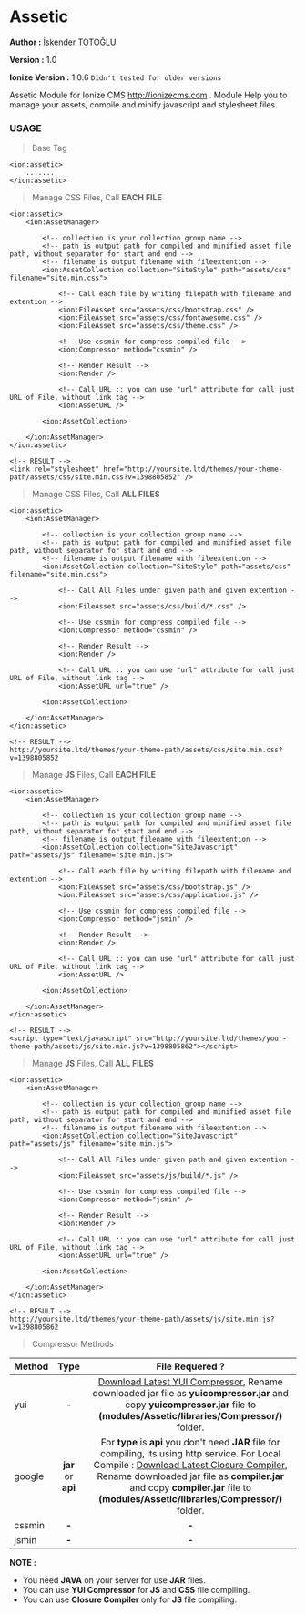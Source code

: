 Assetic
=======
**Author :** [İskender TOTOĞLU](http://altivebir.com.tr "ALTI ve BIR IT.")

**Version :** 1.0

**Ionize Version :** 1.0.6 `Didn't tested for older versions`

Assetic Module for Ionize CMS http://ionizecms.com . Module Help you to manage your assets, compile and minify javascript and stylesheet files.

### USAGE ###

>Base Tag

	<ion:assetic>
		.......
	</ion:assetic>
	
>Manage CSS Files, Call **EACH FILE**

	<ion:assetic>
		<ion:AssetManager>
		
			<!-- collection is your collection group name -->
			<!-- path is output path for compiled and minified asset file path, without separator for start and end -->
			<!-- filename is output filename with fileextention -->
			<ion:AssetCollection collection="SiteStyle" path="assets/css" filename="site.min.css">
				
				<!-- Call each file by writing filepath with filename and extention -->
				<ion:FileAsset src="assets/css/bootstrap.css" />
				<ion:FileAsset src="assets/css/fontawesome.css" />
				<ion:FileAsset src="assets/css/theme.css" />
				
				<!-- Use cssmin for compress compiled file -->
				<ion:Compressor method="cssmin" />
				
				<!-- Render Result -->
				<ion:Render />
				
				<!-- Call URL :: you can use "url" attribute for call just URL of File, without link tag -->
				<ion:AssetURL />
				
			<ion:AssetCollection>
			
		</ion:AssetManager>
	</ion:assetic>
	
	<!-- RESULT -->
	<link rel="stylesheet" href="http://yoursite.ltd/themes/your-theme-path/assets/css/site.min.css?v=1398805852" />

>Manage CSS Files, Call **ALL FILES**

	<ion:assetic>
		<ion:AssetManager>
		
			<!-- collection is your collection group name -->
			<!-- path is output path for compiled and minified asset file path, without separator for start and end -->
			<!-- filename is output filename with fileextention -->
			<ion:AssetCollection collection="SiteStyle" path="assets/css" filename="site.min.css">
				
				<!-- Call All Files under given path and given extention -->
				<ion:FileAsset src="assets/css/build/*.css" />
				
				<!-- Use cssmin for compress compiled file -->
				<ion:Compressor method="cssmin" />
				
				<!-- Render Result -->
				<ion:Render />
				
				<!-- Call URL :: you can use "url" attribute for call just URL of File, without link tag -->
				<ion:AssetURL url="true" />
				
			<ion:AssetCollection>
			
		</ion:AssetManager>
	</ion:assetic>
	
	<!-- RESULT -->
	http://yoursite.ltd/themes/your-theme-path/assets/css/site.min.css?v=1398805852

>Manage **JS** Files, Call **EACH FILE**

	<ion:assetic>
		<ion:AssetManager>
		
			<!-- collection is your collection group name -->
			<!-- path is output path for compiled and minified asset file path, without separator for start and end -->
			<!-- filename is output filename with fileextention -->
			<ion:AssetCollection collection="SiteJavascript" path="assets/js" filename="site.min.js">
				
				<!-- Call each file by writing filepath with filename and extention -->
				<ion:FileAsset src="assets/css/bootstrap.js" />
				<ion:FileAsset src="assets/css/application.js" />
				
				<!-- Use cssmin for compress compiled file -->
				<ion:Compressor method="jsmin" />
				
				<!-- Render Result -->
				<ion:Render />
				
				<!-- Call URL :: you can use "url" attribute for call just URL of File, without link tag -->
				<ion:AssetURL />
				
			<ion:AssetCollection>
			
		</ion:AssetManager>
	</ion:assetic>
	
	<!-- RESULT -->
	<script type="text/javascript" src="http://yoursite.ltd/themes/your-theme-path/assets/js/site.min.js?v=1398805862"></script>

>Manage **JS** Files, Call **ALL FILES**

	<ion:assetic>
		<ion:AssetManager>
		
			<!-- collection is your collection group name -->
			<!-- path is output path for compiled and minified asset file path, without separator for start and end -->
			<!-- filename is output filename with fileextention -->
			<ion:AssetCollection collection="SiteJavascript" path="assets/js" filename="site.min.js">
				
				<!-- Call All Files under given path and given extention -->
				<ion:FileAsset src="assets/js/build/*.js" />
				
				<!-- Use cssmin for compress compiled file -->
				<ion:Compressor method="jsmin" />
				
				<!-- Render Result -->
				<ion:Render />
				
				<!-- Call URL :: you can use "url" attribute for call just URL of File, without link tag -->
				<ion:AssetURL url="true" />
				
			<ion:AssetCollection>
			
		</ion:AssetManager>
	</ion:assetic>
	
	<!-- RESULT -->
	http://yoursite.ltd/themes/your-theme-path/assets/js/site.min.js?v=1398805862

>Compressor Methods

| Method       	| Type           	| File Requered ?|
| -------------	|:-------------:	|:-------------: |
| yui			| **-**			|[Download Latest YUI Compressor](https://github.com/yui/yuicompressor/releases), Rename downloaded jar file as **yuicompressor.jar** and copy **yuicompressor.jar** file to **(modules/Assetic/libraries/Compressor/)** folder. |
| google		| **jar** or **api**	| For **type** is **api** you don't need **JAR** file for compiling, its using http service. For Local Compile : [Download Latest Closure Compiler](http://dl.google.com/closure-compiler/compiler-latest.zip), Rename downloaded jar file as **compiler.jar** and copy **compiler.jar** file to **(modules/Assetic/libraries/Compressor/)** folder. |
| cssmin		| **-**			| **-** |
| jsmin			| **-**			| **-** |


**NOTE :**

* You need **JAVA** on your server for use **JAR** files.
* You can use **YUI Compressor** for **JS** and **CSS** file compiling.
* You can use **Closure Compiler** only for **JS** file compiling.